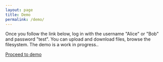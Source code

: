 ```yaml
---
layout: page
title: Demo
permalink: /demo/
---
```


Once you follow the link below, log in with the username "Alice" or "Bob" and password "test". You can upload and download files, browse the filesystem. The demo is a work in progress..

<a class="btn btn-large btn-info" href="https://peergos.net">Proceed to demo</a>